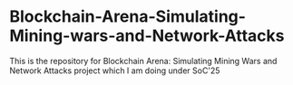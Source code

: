 # Blockchain-Arena-Simulating-Mining-wars-and-Network-Attacks
This is the repository for Blockchain Arena: Simulating Mining Wars and Network Attacks project which I am doing under SoC'25

